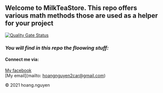 ## Welcome to MilkTeaStore. This repo offers various math methods those are used as a helper for your project

[![Quality Gate Status](https://sonarcloud.io/api/project_badges/measure?project=hoangnguyen-w_MilkTeaStore&metric=alert_status)](https://sonarcloud.io/dashboard?id=hoangnguyen-w_MilkTeaStore)

### *_You will find in this repo the floowing stuff:_*

#### Connect me via:
[My facebook](http://facebook.com/anhanhok992000)  
[My email](mailto: hoangnguyen2car@gmail.com)

© 2021 hoang.nguyen


